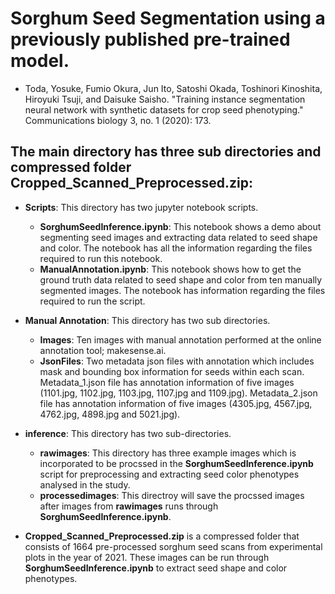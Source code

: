 # Sorghum Seed Segmentation using a previously published **pre-trained model**.

- Toda, Yosuke, Fumio Okura, Jun Ito, Satoshi Okada, Toshinori Kinoshita, Hiroyuki Tsuji, and Daisuke Saisho. "Training instance segmentation neural network with synthetic datasets for crop seed phenotyping." Communications biology 3, no. 1 (2020): 173.

## The main directory has three sub directories and compressed folder **Cropped_Scanned_Preprocessed.zip**:

- **Scripts**: This directory has two jupyter notebook scripts.
    -  **SorghumSeedInference.ipynb**: This notebook shows a demo about segmenting seed images and extracting data related to seed shape and color. The notebook has all the information regarding the files required to run this notebook.
    -  **ManualAnnotation.ipynb**: This notebook shows how to get the ground truth data related to seed shape and color from ten manually segmented images. The notebook has information regarding the files required to run the script.

- **Manual Annotation**: This directory has two sub directories. 
    - **Images**: Ten images with manual annotation performed at the online annotation tool; makesense.ai.
    - **JsonFiles**: Two metadata json files with annotation which includes mask and bounding box information for seeds within each scan. Metadata_1.json file has annotation information of five images (1101.jpg, 1102.jpg, 1103.jpg, 1107.jpg and 1109.jpg). Metadata_2.json file has annotation information of five images (4305.jpg, 4567.jpg, 4762.jpg, 4898.jpg and 5021.jpg). 
    
- **inference**: This directory has two sub-directories.
    - **rawimages**: This directory has three example images which is incorporated to be procssed in the **SorghumSeedInference.ipynb** script for preprocessing and extracting seed color phenotypes analysed in the study.
    - **processedimages**: This directroy will save the procssed images after images from **rawimages** runs through **SorghumSeedInference.ipynb**.

- **Cropped_Scanned_Preprocessed.zip** is a compressed folder that consists of 1664 pre-processed sorghum seed scans from experimental plots in the year of 2021. These images can be run through **SorghumSeedInference.ipynb** to extract seed shape and color phenotypes. 
